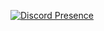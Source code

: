 [![Discord Presence](https://lanyard.cnrad.dev/api/:id)](https://discord.com/users/:1181590782260555798)
